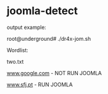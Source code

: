 # joomla-detect

output example:

root@underground# ./dr4x-jom.sh

Wordlist: 

two.txt

www.google.com - NOT RUN JOOMLA

www.sfj.pt - RUN JOOMLA
